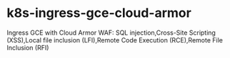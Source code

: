 # k8s-ingress-gce-cloud-armor
Ingress GCE with Cloud Armor WAF: SQL injection,Cross-Site Scripting (XSS),Local file inclusion (LFI),Remote Code Execution (RCE),Remote File Inclusion (RFI)
